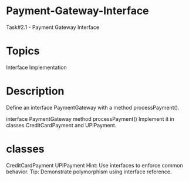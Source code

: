 # Payment-Gateway-Interface
Task#2.1 - Payment Gateway Interface

# Topics
Interface
Implementation

# Description
Define an interface PaymentGateway with a method processPayment().

interface PaymentGateway
method processPayment()
Implement it in classes CreditCardPayment and UPIPayment.

# classes
CreditCardPayment
UPIPayment
Hint: Use interfaces to enforce common behavior.
Tip: Demonstrate polymorphism using interface reference.
